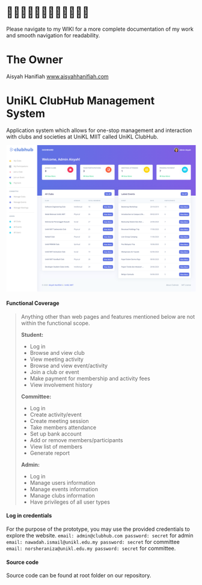 # 👩🏻‍🌾👩🏻‍🌾👩🏻‍🌾👩🏻‍🌾 

Please navigate to my WIKI for a more complete documentation of my work and smooth navigation for readability.

# The Owner
Aisyah Hanifiah
www.aisyahhanifiah.com

# UniKL ClubHub Management System
Application system which allows for one-stop management and interaction with clubs and societies at UniKL MIIT called UniKL ClubHub.

![a](https://github.com/aisyahhanifiah/unikl-clubhub/blob/master/screencapture-uniclubhub-me-home-2020-05-29-11_06_46.png)

#### Functional Coverage
> Anything other than web pages and features mentioned below are not within the functional scope.
> 
> **Student:**
> * Log in
> * Browse and view club
> * View meeting activity
> * Browse and view event/activity
> * Join a club or event
> * Make payment for membership and activity fees
> * View involvement history
>
>
> **Committee:**
> * Log in
> * Create activity/event
> * Create meeting session
> * Take members attendance
> * Set up bank account
> * Add or remove members/participants
> * View list of members
> * Generate report
>
>
> **Admin:**
> * Log in
> * Manage users information
> * Manage events information
> * Manage clubs information
> * Have privileges of all user types


#### Log in credentials
For the purpose of the prototype, you may use the provided credentials to explore the website.
`email: admin@clubhub.com password: secret` for admin
`email: nawadah.ismail@unikl.edu.my password: secret` for committee
`email: norsheraniza@unikl.edu.my password: secret` for committee.

#### Source code
Source code can be found at root folder on our repository.
